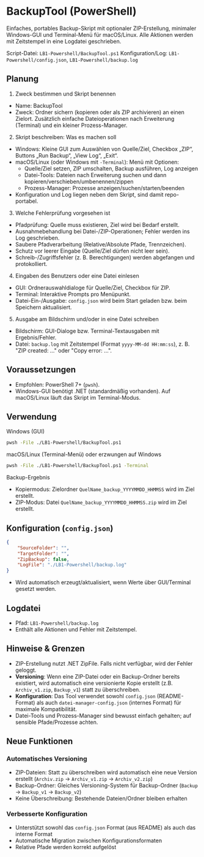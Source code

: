 # BackupTool (PowerShell)

Einfaches, portables Backup-Skript mit optionaler ZIP-Erstellung, minimaler Windows-GUI und Terminal-Menü für macOS/Linux. Alle Aktionen werden mit Zeitstempel in eine Logdatei geschrieben.

Script-Datei: `LB1-Powershell/BackupTool.ps1`
Konfiguration/Log: `LB1-Powershell/config.json`, `LB1-Powershell/backup.log`

## Planung

1) Zweck bestimmen und Skript benennen
- Name: BackupTool
- Zweck: Ordner sichern (kopieren oder als ZIP archivieren) an einen Zielort. Zusätzlich einfache Dateioperationen nach Erweiterung (Terminal) und ein kleiner Prozess-Manager.

2) Skript beschreiben: Was es machen soll
- Windows: Kleine GUI zum Auswählen von Quelle/Ziel, Checkbox „ZIP“, Buttons „Run Backup“, „View Log“, „Exit“.
- macOS/Linux (oder Windows mit `-Terminal`): Menü mit Optionen:
	- Quelle/Ziel setzen, ZIP umschalten, Backup ausführen, Log anzeigen
	- Datei-Tools: Dateien nach Erweiterung suchen und dann kopieren/verschieben/umbenennen/zippen
	- Prozess-Manager: Prozesse anzeigen/suchen/starten/beenden
- Konfiguration und Log liegen neben dem Skript, sind damit repo-portabel.

3) Welche Fehlerprüfung vorgesehen ist
- Pfadprüfung: Quelle muss existieren, Ziel wird bei Bedarf erstellt.
- Ausnahmebehandlung bei Datei-/ZIP-Operationen; Fehler werden ins Log geschrieben.
- Saubere Pfadverarbeitung (Relative/Absolute Pfade, Trennzeichen).
- Schutz vor leerer Eingabe (Quelle/Ziel dürfen nicht leer sein).
- Schreib-/Zugriffsfehler (z. B. Berechtigungen) werden abgefangen und protokolliert.

4) Eingaben des Benutzers oder eine Datei einlesen
- GUI: Ordnerauswahldialoge für Quelle/Ziel, Checkbox für ZIP.
- Terminal: Interaktive Prompts pro Menüpunkt.
- Datei-Ein-/Ausgabe: `config.json` wird beim Start geladen bzw. beim Speichern aktualisiert.

5) Ausgabe am Bildschirm und/oder in eine Datei schreiben
- Bildschirm: GUI-Dialoge bzw. Terminal-Textausgaben mit Ergebnis/Fehler.
- Datei: `backup.log` mit Zeitstempel (Format `yyyy-MM-dd HH:mm:ss`), z. B. "ZIP created: …" oder "Copy error: …".

## Voraussetzungen
- Empfohlen: PowerShell 7+ (`pwsh`).
- Windows-GUI benötigt .NET (standardmäßig vorhanden). Auf macOS/Linux läuft das Skript im Terminal-Modus.

## Verwendung

Windows (GUI)
```zsh
pwsh -File ./LB1-Powershell/BackupTool.ps1
```

macOS/Linux (Terminal-Menü) oder erzwungen auf Windows
```zsh
pwsh -File ./LB1-Powershell/BackupTool.ps1 -Terminal
```

Backup-Ergebnis
- Kopiermodus: Zielordner `QuelName_backup_YYYYMMDD_HHMMSS` wird im Ziel erstellt.
- ZIP-Modus: Datei `QuelName_backup_YYYYMMDD_HHMMSS.zip` wird im Ziel erstellt.

## Konfiguration (`config.json`)
```json
{
	"SourceFolder": "",
	"TargetFolder": "",
	"ZipBackup": false,
	"LogFile": "./LB1-Powershell/backup.log"
}
```
- Wird automatisch erzeugt/aktualisiert, wenn Werte über GUI/Terminal gesetzt werden.

## Logdatei
- Pfad: `LB1-Powershell/backup.log`
- Enthält alle Aktionen und Fehler mit Zeitstempel.

## Hinweise & Grenzen
- ZIP-Erstellung nutzt .NET ZipFile. Falls nicht verfügbar, wird der Fehler geloggt.
- **Versioning**: Wenn eine ZIP-Datei oder ein Backup-Ordner bereits existiert, wird automatisch eine versionierte Kopie erstellt (z.B. `Archiv_v1.zip`, `Backup_v1`) statt zu überschreiben.
- **Konfiguration**: Das Tool verwendet sowohl `config.json` (README-Format) als auch `datei-manager-config.json` (internes Format) für maximale Kompatibilität.
- Datei-Tools und Prozess-Manager sind bewusst einfach gehalten; auf sensible Pfade/Prozesse achten.

## Neue Funktionen

### Automatisches Versioning
- ZIP-Dateien: Statt zu überschreiben wird automatisch eine neue Version erstellt (`Archiv.zip` → `Archiv_v1.zip` → `Archiv_v2.zip`)
- Backup-Ordner: Gleiches Versioning-System für Backup-Ordner (`Backup` → `Backup_v1` → `Backup_v2`)
- Keine Überschreibung: Bestehende Dateien/Ordner bleiben erhalten

### Verbesserte Konfiguration
- Unterstützt sowohl das `config.json` Format (aus README) als auch das interne Format
- Automatische Migration zwischen Konfigurationsformaten
- Relative Pfade werden korrekt aufgelöst

